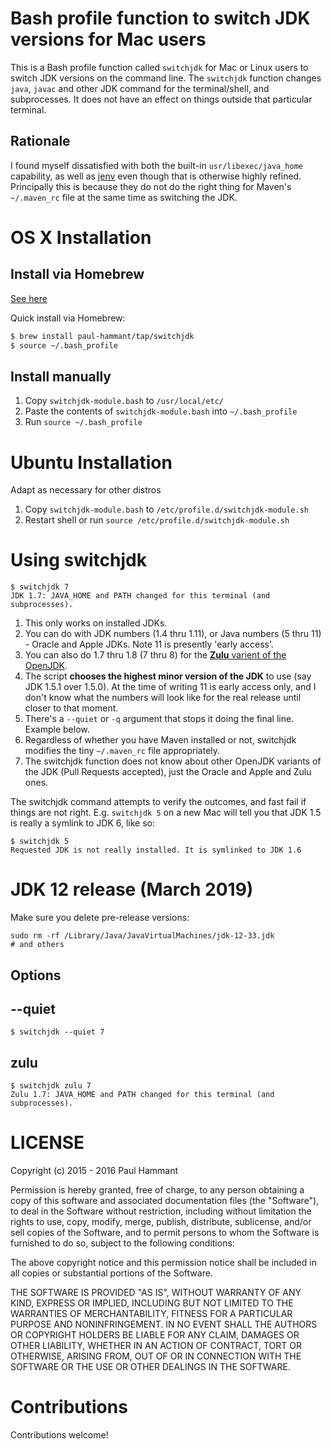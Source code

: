 # Bash profile function to switch JDK versions for Mac users

This is a Bash profile function called `switchjdk` for Mac or Linux users to switch JDK versions on the command line. The `switchjdk` function changes `java`, `javac` and other JDK command for the terminal/shell, and subprocesses. It does not have an effect on things outside that particular terminal.

## Rationale

I found myself dissatisfied with both the built-in `usr/libexec/java_home` capability, as well as [jenv](https://github.com/gcuisinier/jenv) even though that is otherwise highly refined. Principally this is because they do not do the right thing for Maven's `~/.maven_rc` file at the same time as switching the JDK.

# OS X Installation

##  Install via Homebrew 

[See here](https://github.com/paul-hammant/homebrew-tap)

Quick install via Homebrew:

```bash
$ brew install paul-hammant/tap/switchjdk
$ source ~/.bash_profile
```

## Install manually

1. Copy `switchjdk-module.bash` to `/usr/local/etc/`
2. Paste the contents of `switchjdk-module.bash` into `~/.bash_profile`
3. Run `source ~/.bash_profile`

# Ubuntu Installation

Adapt as necessary for other distros

1. Copy `switchjdk-module.bash` to `/etc/profile.d/switchjdk-module.sh`
2. Restart shell or run `source /etc/profile.d/switchjdk-module.sh`

# Using switchjdk

```
$ switchjdk 7
JDK 1.7: JAVA_HOME and PATH changed for this terminal (and subprocesses).
```

1. This only works on installed JDKs.
2. You can do with JDK numbers (1.4 thru 1.11), or Java numbers (5 thru 11) - Oracle and Apple JDKs. Note 11 is presently 'early access'.
3. You can also do 1.7 thru 1.8 (7 thru 8) for the [**Zulu** varient of the OpenJDK](http://www.azul.com/downloads/zulu/).
4. The script **chooses the highest minor version of the JDK** to use (say JDK 1.5.1 over 1.5.0). At the time of writing 11 is early access only, and I don't know what the numbers will look like for the real release until closer to that moment.
5. There's a `--quiet` or `-q` argument that stops it doing the final line. Example below.
6. Regardless of whether you have Maven installed or not, switchjdk modifies the tiny `~/.maven_rc` file appropriately.
8. The switchjdk function does not know about other OpenJDK variants of the JDK (Pull Requests accepted), just the Oracle and Apple and Zulu ones.

The switchjdk command attempts to verify the outcomes, and fast fail if things are not right.  E.g. `switchjdk 5` on a new Mac will tell you that JDK 1.5 is really a symlink to JDK 6, like so:

```
$ switchjdk 5
Requested JDK is not really installed. It is symlinked to JDK 1.6
```

# JDK 12 release (March 2019)

Make sure you delete pre-release versions:

```
sudo rm -rf /Library/Java/JavaVirtualMachines/jdk-12-33.jdk
# and others
```

## Options

## --quiet

```
$ switchjdk --quiet 7
```

## zulu

```
$ switchjdk zulu 7
Zulu 1.7: JAVA_HOME and PATH changed for this terminal (and subprocesses).
```

# LICENSE

Copyright (c) 2015 - 2016 Paul Hammant

Permission is hereby granted, free of charge, to any person obtaining a copy of this software and associated documentation files (the "Software"), to deal in the Software without restriction, including without limitation the rights to use, copy, modify, merge, publish, distribute, sublicense, and/or sell copies of the Software, and to permit persons to whom the Software is furnished to do so, subject to the following conditions:

The above copyright notice and this permission notice shall be included in all copies or substantial portions of the Software.

THE SOFTWARE IS PROVIDED "AS IS", WITHOUT WARRANTY OF ANY KIND, EXPRESS OR IMPLIED, INCLUDING BUT NOT LIMITED TO THE WARRANTIES OF MERCHANTABILITY, FITNESS FOR A PARTICULAR PURPOSE AND NONINFRINGEMENT. IN NO EVENT SHALL THE AUTHORS OR COPYRIGHT HOLDERS BE LIABLE FOR ANY CLAIM, DAMAGES OR OTHER LIABILITY, WHETHER IN AN ACTION OF CONTRACT, TORT OR OTHERWISE, ARISING FROM, OUT OF OR IN CONNECTION WITH THE SOFTWARE OR THE USE OR OTHER DEALINGS IN THE SOFTWARE.

# Contributions

Contributions welcome!
